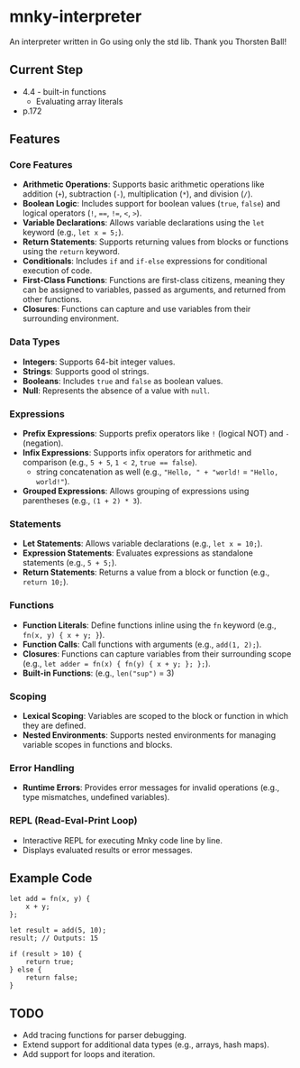 # mnky-interpreter

An interpreter written in Go using only the std lib. Thank you Thorsten Ball!

## Current Step

- 4.4 - built-in functions
  - Evaluating array literals
- p.172

## Features

### Core Features

- **Arithmetic Operations**: Supports basic arithmetic operations like addition (`+`), subtraction (`-`), multiplication (`*`), and division (`/`).
- **Boolean Logic**: Includes support for boolean values (`true`, `false`) and logical operators (`!`, `==`, `!=`, `<`, `>`).
- **Variable Declarations**: Allows variable declarations using the `let` keyword (e.g., `let x = 5;`).
- **Return Statements**: Supports returning values from blocks or functions using the `return` keyword.
- **Conditionals**: Includes `if` and `if-else` expressions for conditional execution of code.
- **First-Class Functions**: Functions are first-class citizens, meaning they can be assigned to variables, passed as arguments, and returned from other functions.
- **Closures**: Functions can capture and use variables from their surrounding environment.

### Data Types

- **Integers**: Supports 64-bit integer values.
- **Strings**: Supports good ol strings.
- **Booleans**: Includes `true` and `false` as boolean values.
- **Null**: Represents the absence of a value with `null`.

### Expressions

- **Prefix Expressions**: Supports prefix operators like `!` (logical NOT) and `-` (negation).
- **Infix Expressions**: Supports infix operators for arithmetic and comparison (e.g., `5 + 5`, `1 < 2`, `true == false`).
  - string concatenation as well (e.g., `"Hello, " + "world!` = `"Hello, world!"`).
- **Grouped Expressions**: Allows grouping of expressions using parentheses (e.g., `(1 + 2) * 3`).

### Statements

- **Let Statements**: Allows variable declarations (e.g., `let x = 10;`).
- **Expression Statements**: Evaluates expressions as standalone statements (e.g., `5 + 5;`).
- **Return Statements**: Returns a value from a block or function (e.g., `return 10;`).

### Functions

- **Function Literals**: Define functions inline using the `fn` keyword (e.g., `fn(x, y) { x + y; }`).
- **Function Calls**: Call functions with arguments (e.g., `add(1, 2);`).
- **Closures**: Functions can capture variables from their surrounding scope (e.g., `let adder = fn(x) { fn(y) { x + y; }; };`).
- **Built-in Functions**: (e.g., `len("sup")` = 3)

### Scoping

- **Lexical Scoping**: Variables are scoped to the block or function in which they are defined.
- **Nested Environments**: Supports nested environments for managing variable scopes in functions and blocks.

### Error Handling

- **Runtime Errors**: Provides error messages for invalid operations (e.g., type mismatches, undefined variables).

### REPL (Read-Eval-Print Loop)

- Interactive REPL for executing Mnky code line by line.
- Displays evaluated results or error messages.

## Example Code

```mnky
let add = fn(x, y) {
    x + y;
};

let result = add(5, 10);
result; // Outputs: 15

if (result > 10) {
    return true;
} else {
    return false;
}
```

## TODO

- Add tracing functions for parser debugging.
- Extend support for additional data types (e.g., arrays, hash maps).
- Add support for loops and iteration.
